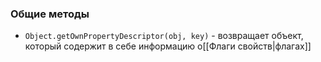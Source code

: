 ### Общие методы

- `Object.getOwnPropertyDescriptor(obj, key)` - возвращает объект, который содержит в себе информацию о[[Флаги свойств|флагах]] 